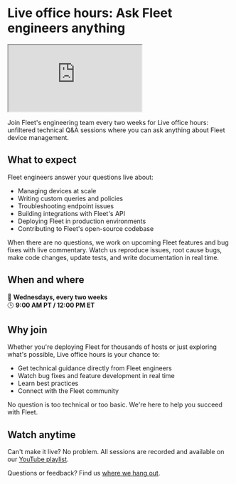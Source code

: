 # Live office hours: Ask Fleet engineers anything

<div purpose="embedded-content">
  <iframe src="https://www.youtube.com/embed/videoseries?si=XoxaMxkczb8Pm1Qi&amp;list=PL5xgWxGTJxk26cVSudOyhaSyT_rNqIYu9" allowfullscreen></iframe>
</div>

Join Fleet's engineering team every two weeks for Live office hours: unfiltered technical Q&A sessions where you can ask anything about Fleet device management.

## What to expect

Fleet engineers answer your questions live about:

- Managing devices at scale
- Writing custom queries and policies
- Troubleshooting endpoint issues
- Building integrations with Fleet's API
- Deploying Fleet in production environments
- Contributing to Fleet's open-source codebase

When there are no questions, we work on upcoming Fleet features and bug fixes with live commentary. Watch us reproduce issues, root cause bugs, make code changes, update tests, and write documentation in real time.

## When and where

📅 **Wednesdays, every two weeks**  
🕒 **9:00 AM PT / 12:00 PM ET**  

## Why join

Whether you're deploying Fleet for thousands of hosts or just exploring what's possible, Live office hours is your chance to:

- Get technical guidance directly from Fleet engineers
- Watch bug fixes and feature development in real time
- Learn best practices
- Connect with the Fleet community

No question is too technical or too basic. We're here to help you succeed with Fleet.

## Watch anytime

Can't make it live? No problem. All sessions are recorded and available on our [YouTube playlist](https://www.youtube.com/playlist?list=PL5xgWxGTJxk26cVSudOyhaSyT_rNqIYu9).

Questions or feedback? Find us [where we hang out](https://fleetdm.com/support).

<meta name="category" value="announcements">
<meta name="authorFullName" value="Victor Lyuboslavsky">
<meta name="authorGitHubUsername" value="getvictor">
<meta name="publishedOn" value="2025-08-06">
<meta name="articleTitle" value="Live office hours: Ask Fleet engineers anything">
<meta name="description" value="Join Fleet engineers every two weeks for live Q&A sessions about device management, deployment, and contributing to Fleet's open-source platform.">
